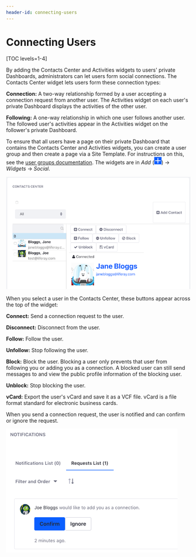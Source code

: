 ```yaml
---
header-id: connecting-users
---
```


# Connecting Users

[TOC levels=1-4]

By adding the Contacts Center and Activities widgets to users' private 
Dashboards, administrators can let users form social connections. The Contacts 
Center widget lets users form these connection types: 

**Connection:** A two-way relationship formed by a user accepting a connection 
request from another user. The Activities widget on each user's private 
Dashboard displays the activities of the other user. 

**Following:** A one-way relationship in which one user follows another user. 
The followed user's activities appear in the Activities widget on the follower's 
private Dashboard. 

To ensure that all users have a page on their private Dashboard that contains 
the Contacts Center and Activities widgets, you can create a user group and then
create a page via a Site Template. For instructions on this, see the 
[user groups documentation](/docs/7-2/user/-/knowledge_base/u/user-groups). 
The widgets are in *Add* (![Add](../../../images/icon-add.png)) &rarr; *Widgets*
&rarr; *Social*. 

![Figure 1: The Contacts Center widget lets users make connections.](../../../images/contacts-center.png)

When you select a user in the Contacts Center, these buttons appear across the 
top of the widget: 

**Connect:** Send a connection request to the user. 

**Disconnect:** Disconnect from the user.

**Follow:** Follow the user.

**Unfollow:** Stop following the user.

**Block:** Block the user. Blocking a user only prevents that user from 
following you or adding you as a connection. A blocked user can still send 
messages to and view the public profile information of the blocking user.

**Unblock:** Stop blocking the user.

**vCard:** Export the user's vCard and save it as a VCF file. vCard is a 
file format standard for electronic business cards. 

When you send a connection request, the user is notified and can confirm or
ignore the request. 

![Figure 2: Users get a notification that lets them respond to connection requests.](../../../images/connection-request.png)
